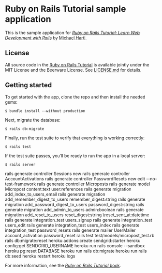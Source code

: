 # Ruby on Rails Tutorial sample application

This is the sample application for
[*Ruby on Rails Tutorial:
Learn Web Development with Rails*](http://www.railstutorial.org/)
by [Michael Hartl](http://www.michaelhartl.com/).

## License

All source code in the [Ruby on Rails Tutorial](http://railstutorial.org/)
is available jointly under the MIT License and the Beerware License. See
[LICENSE.md](LICENSE.md) for details.

## Getting started

To get started with the app, clone the repo and then install the needed gems:

```
$ bundle install --without production
```

Next, migrate the database:

```
$ rails db:migrate
```

Finally, run the test suite to verify that everything is working correctly:

```
$ rails test
```

If the test suite passes, you'll be ready to run the app in a local server:

```
$ rails server
```

rails generate controller Sessions new
rails generate controller AccountActivations
rails generate controller PasswordResets new edit --no-test-framework
rails generate controller Microposts
rails generate model Micropost content:text user:references
rails generate migration add_index_to_users_email
rails generate migration add_remember_digest_to_users remember_digest:string
rails generate migration add_password_digest_to_users password_digest:string
rails generate migration add_admin_to_users admin:boolean
rails generate migration add_reset_to_users reset_digest:string \reset_sent_at:datetime
rails generate integration_test users_signup
rails generate integration_test users_edit
rails generate integration_test users_index
rails generate integration_test password_resets
rails generate mailer UserMailer account_activation password_reset
rails test test/models/micropost_test.rb
rails db:migrate:reset
heroku addons:create sendgrid:starter
heroku config:get SENDGRID_USERNAME
heroku run rails console --sandbox
heroku pg:reset DATABASE
heroku run rails db:migrate
heroku run rails db:seed
heroku restart
heroku logs

For more information, see the
[*Ruby on Rails Tutorial* book](http://www.railstutorial.org/book).
